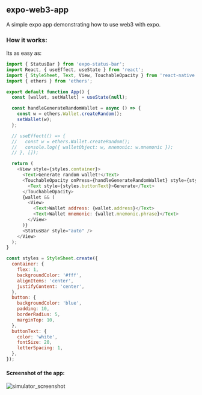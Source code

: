 ## expo-web3-app

A simple expo app demonstrating how to use web3 with expo.


### How it works: 

Its as easy as:

```js
import { StatusBar } from 'expo-status-bar';
import React, { useEffect, useState } from 'react';
import { StyleSheet, Text, View, TouchableOpacity } from 'react-native';
import { ethers } from 'ethers';

export default function App() {
  const [wallet, setWallet] = useState(null);

  const handleGenerateRandomWallet = async () => {
    const w = ethers.Wallet.createRandom();
    setWallet(w);
  };

  // useEffect(() => {
  //   const w = ethers.Wallet.createRandom();
  //   console.log({ walletObject: w, mnemonic: w.mnemonic });
  // }, []);

  return (
    <View style={styles.container}>
      <Text>Generate random wallet!</Text>
      <TouchableOpacity onPress={handleGenerateRandomWallet} style={styles.button}>
        <Text style={styles.buttonText}>Generate</Text>
      </TouchableOpacity>
      {wallet && (
        <View>
          <Text>Wallet address: {wallet.address}</Text>
          <Text>Wallet mnemonic: {wallet.mnemonic.phrase}</Text>
        </View>
      )}
      <StatusBar style="auto" />
    </View>
  );
}

const styles = StyleSheet.create({
  container: {
    flex: 1,
    backgroundColor: '#fff',
    alignItems: 'center',
    justifyContent: 'center',
  },
  button: {
    backgroundColor: 'blue',
    padding: 10,
    borderRadius: 5,
    marginTop: 10,
  },
  buttonText: {
    color: 'white',
    fontSize: 20,
    letterSpacing: 1,
  },
});
```

#### Screenshot of the app:

![simulator_screenshot](https://user-images.githubusercontent.com/22290070/197229961-d8da59fe-0f22-4380-b88f-c4d6b854a90d.png)
